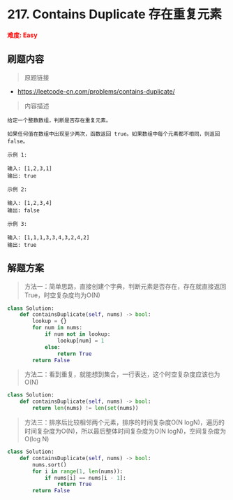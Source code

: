 # 217. Contains Duplicate 存在重复元素

**<font color=red>难度: Easy</font>**

## 刷题内容

> 原题链接

* https://leetcode-cn.com/problems/contains-duplicate/

> 内容描述

```
给定一个整数数组，判断是否存在重复元素。

如果任何值在数组中出现至少两次，函数返回 true。如果数组中每个元素都不相同，则返回 false。

示例 1:

输入: [1,2,3,1]
输出: true

示例 2:

输入: [1,2,3,4]
输出: false

示例 3:

输入: [1,1,1,3,3,4,3,2,4,2]
输出: true
```

## 解题方案

> 方法一：简单思路，直接创建个字典，判断元素是否存在，存在就直接返回True，时空复杂度均为O(N)

```python
class Solution:
    def containsDuplicate(self, nums) -> bool:
        lookup = {}
        for num in nums:
            if num not in lookup:
                lookup[num] = 1
            else:
                return True
        return False
```



> 方法二：看到重复，就能想到集合，一行表达，这个时空复杂度应该也为O(N)

```python
class Solution:
    def containsDuplicate(self, nums) -> bool:
        return len(nums) != len(set(nums))
```



> 方法三：排序后比较相邻两个元素，排序的时间复杂度O(N logN)，遍历的时间复杂度为O(N)，所以最后整体时间复杂度为O(N logN)，空间复杂度为O(log N)

```python
class Solution:
    def containsDuplicate(self, nums) -> bool:
        nums.sort()
        for i in range(1, len(nums)):
            if nums[i] == nums[i - 1]:
                return True
        return False
```

